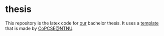 # thesis

This repository is the latex code for [our](https://github.com/skogkursbachelor) bachelor thesis. It uses a [template](https://github.com/COPCSE-NTNU/thesis-NTNU) that is made by [CoPCSE@NTNU](https://github.com/COPCSE-NTNU).
